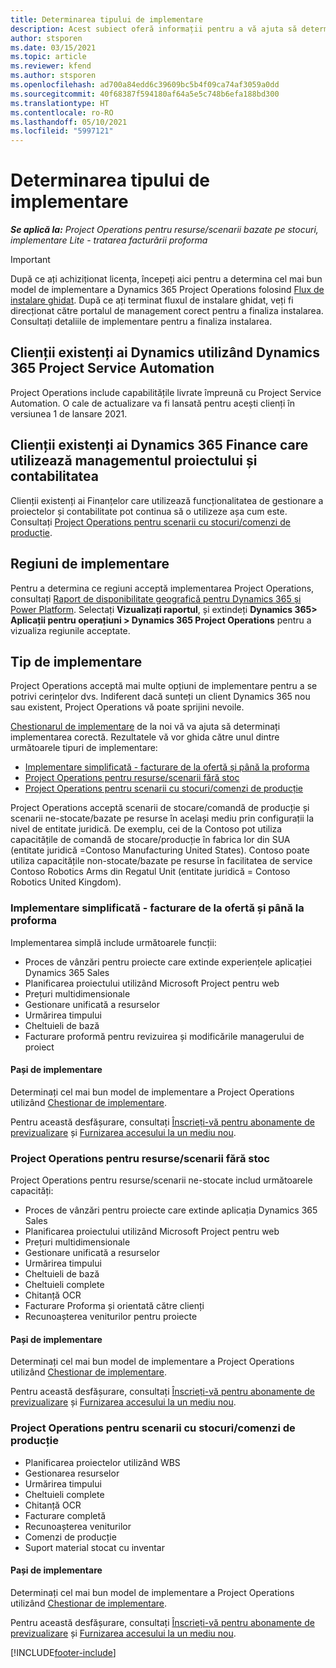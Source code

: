 ```yaml
---
title: Determinarea tipului de implementare
description: Acest subiect oferă informații pentru a vă ajuta să determinați tipul corect de implementare a operațiunilor de proiect pentru compania dvs.
author: stsporen
ms.date: 03/15/2021
ms.topic: article
ms.reviewer: kfend
ms.author: stsporen
ms.openlocfilehash: ad700a84edd6c39609bc5b4f09ca74af3059a0dd
ms.sourcegitcommit: 40f68387f594180af64a5e5c748b6efa188bd300
ms.translationtype: HT
ms.contentlocale: ro-RO
ms.lasthandoff: 05/10/2021
ms.locfileid: "5997121"
---
```

# <a name="determine-your-deployment-type"></a>Determinarea tipului de implementare

_**Se aplică la:** Project Operations pentru resurse/scenarii bazate pe stocuri, implementare Lite - tratarea facturării proforma_

> [!IMPORTANT]
> După ce ați achiziționat licența, începeți aici pentru a determina cel mai bun model de implementare a Dynamics 365 Project Operations folosind [Flux de instalare ghidat](https://aka.ms/provisionprojectoperations).
> După ce ați terminat fluxul de instalare ghidat, veți fi direcționat către portalul de management corect pentru a finaliza instalarea. Consultați detaliile de implementare pentru a finaliza instalarea.


## <a name="existing-customers-of-dynamics-using-dynamics-365-project-service-automation"></a>Clienții existenți ai Dynamics utilizând Dynamics 365 Project Service Automation
Project Operations include capabilitățile livrate împreună cu Project Service Automation. O cale de actualizare va fi lansată pentru acești clienți în versiunea 1 de lansare 2021.

## <a name="existing-customers-of-dynamics-365-finance-using-project-management-and-accounting"></a>Clienții existenți ai Dynamics 365 Finance care utilizează managementul proiectului și contabilitatea 

Clienții existenți ai Finanțelor care utilizează funcționalitatea de gestionare a proiectelor și contabilitate pot continua să o utilizeze așa cum este. Consultați [Project Operations pentru scenarii cu stocuri/comenzi de producție](#pma).


## <a name="deployment-regions"></a>Regiuni de implementare
Pentru a determina ce regiuni acceptă implementarea Project Operations, consultați [Raport de disponibilitate geografică pentru Dynamics 365 și Power Platform](https://dynamics.microsoft.com/en-us/geographic-availability/). Selectați **Vizualizați raportul**, și extindeți **Dynamics 365> Aplicații pentru operațiuni > Dynamics 365 Project Operations** pentru a vizualiza regiunile acceptate.

## <a name="deployment-types"></a>Tip de implementare
Project Operations acceptă mai multe opțiuni de implementare pentru a se potrivi cerințelor dvs. Indiferent dacă sunteți un client Dynamics 365 nou sau existent, Project Operations vă poate sprijini nevoile.

[Chestionarul de implementare](https://aka.ms/provisionprojectoperations) de la noi vă va ajuta să determinați implementarea corectă. Rezultatele vă vor ghida către unul dintre următoarele tipuri de implementare:

- [Implementare simplificată - facturare de la ofertă și până la proforma](#lite)
- [Project Operations pentru resurse/scenarii fără stoc](#integrated)
- [Project Operations pentru scenarii cu stocuri/comenzi de producție](#pma)

Project Operations acceptă scenarii de stocare/comandă de producție și scenarii ne-stocate/bazate pe resurse în același mediu prin configurații la nivel de entitate juridică. De exemplu, cei de la Contoso pot utiliza capacitățile de comandă de stocare/producție în fabrica lor din SUA (entitate juridică =Contoso Manufacturing United States). Contoso poate utiliza capacitățile non-stocate/bazate pe resurse în facilitatea de service Contoso Robotics Arms din Regatul Unit (entitate juridică = Contoso Robotics United Kingdom).

### <a name="lite-deployment---deal-to-proforma-invoicing"></a><a  name="lite"></a>Implementare simplificată - facturare de la ofertă și până la proforma

Implementarea simplă include următoarele funcții:

- Proces de vânzări pentru proiecte care extinde experiențele aplicației Dynamics 365 Sales
- Planificarea proiectului utilizând Microsoft Project pentru web
- Prețuri multidimensionale
- Gestionare unificată a resurselor
- Urmărirea timpului
- Cheltuieli de bază
- Facturare proformă pentru revizuirea și modificările managerului de proiect 

#### <a name="deployment-steps"></a>Pași de implementare
Determinați cel mai bun model de implementare a Project Operations utilizând [Chestionar de implementare](https://aka.ms/provisionprojectoperations).

Pentru această desfășurare, consultați [Înscrieți-vă pentru abonamente de previzualizare](lite-preview-subscription-sign-up.md) și [Furnizarea accesului la un mediu nou](lite-deployment.md). 


### <a name="project-operations-for-resourcenon-stocked-scenarios"></a><a name="integrated"></a>Project Operations pentru resurse/scenarii fără stoc
Project Operations pentru resurse/scenarii ne-stocate includ următoarele capacități:
 
- Proces de vânzări pentru proiecte care extinde aplicația Dynamics 365 Sales
- Planificarea proiectului utilizând Microsoft Project pentru web
- Prețuri multidimensionale
- Gestionare unificată a resurselor
- Urmărirea timpului
- Cheltuieli de bază
- Cheltuieli complete
- Chitanță OCR
- Facturare Proforma și orientată către clienți 
- Recunoașterea veniturilor pentru proiecte

#### <a name="deployment-steps"></a>Pași de implementare
Determinați cel mai bun model de implementare a Project Operations utilizând [Chestionar de implementare](https://aka.ms/provisionprojectoperations).

Pentru această desfășurare, consultați [Înscrieți-vă pentru abonamente de previzualizare](resource-sign-up-preview-subscription.md) și [Furnizarea accesului la un mediu nou](resource-provision-new-environment.md). 


### <a name="project-operations-for-stockedproduction-order-scenarios"></a><a name="pma"></a>Project Operations pentru scenarii cu stocuri/comenzi de producție

- Planificarea proiectelor utilizând WBS
- Gestionarea resurselor
- Urmărirea timpului
- Cheltuieli complete
- Chitanță OCR
- Facturare completă
- Recunoașterea veniturilor
- Comenzi de producție
- Suport material stocat cu inventar

#### <a name="deployment-steps"></a>Pași de implementare
Determinați cel mai bun model de implementare a Project Operations utilizând [Chestionar de implementare](https://aka.ms/provisionprojectoperations).

Pentru această desfășurare, consultați [Înscrieți-vă pentru abonamente de previzualizare](/dynamics365/fin-ops-core/dev-itpro/dev-tools/sign-up-preview-subscription?toc=%2fdynamics365%2ffinance%2ftoc.json) și [Furnizarea accesului la un mediu nou](/dynamics365/fin-ops-core/dev-itpro/deployment/deploy-demo-environment?toc=%2fdynamics365%2ffinance%2ftoc.json). 



[!INCLUDE[footer-include](../includes/footer-banner.md)]